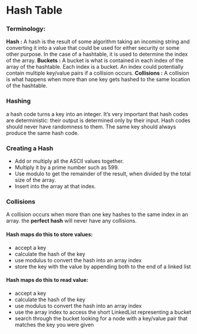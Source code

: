 # Hash Table
### Terminology:

**Hash :** A hash is the result of some algorithm taking an incoming string and converting it into a value that could be used for either security or some other purpose. In the case of a hashtable, it is used to determine the index of the array.
**Buckets :** A bucket is what is contained in each index of the array of the hashtable. Each index is a bucket. An index could potentially contain multiple key/value pairs if a collision occurs.
**Collisions :** A collision is what happens when more than one key gets hashed to the same location of the hashtable.


### Hashing
a hash code turns a key into an integer. It’s very important that hash codes are deterministic: their output is determined only by their input. Hash codes should never have randomness to them. The same key should always produce the same hash code.

### Creating a Hash

- Add or multiply all the ASCII values together.
- Multiply it by a prime number such as 599.
- Use modulo to get the remainder of the result, when divided by the total size of the array.
- Insert into the array at that index.

### Collisions
A collision occurs when more than one key hashes to the same index in an array. the **perfect hash** will never have any collisions. 

#### Hash maps do this to store values:

- accept a key
- calculate the hash of the key
- use modulus to convert the hash into an array index
- store the key with the value by appending both to the end of a linked list

#### Hash maps do this to read value:

- accept a key
- calculate the hash of the key
- use modulus to convert the hash into an array index
- use the array index to access the short LinkedList representing a bucket
- search through the bucket looking for a node with a key/value pair that matches the key you were given
